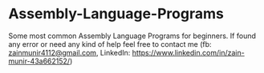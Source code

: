 # Assembly-Language-Programs
Some most common Assembly Language Programs for beginners.
If found any error or need any kind of help feel free to contact me
(fb: zainmunir4112@gmail.com, LinkedIn: https://www.linkedin.com/in/zain-munir-43a662152/)

